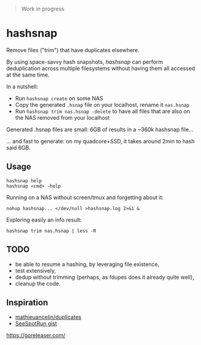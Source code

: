> Work in progress

# hashsnap
Remove files ("trim") that have duplicates elsewhere.

By using space-savvy hash snapshots, *hashsnap* can perform deduplication across
multiple filesystems without having them all accessed at the same time.

In a nutshell:
- Run ```hashsnap create``` on some NAS
- Copy the generated ```.hsnap``` file on your localhost, rename it ```nas.hsnap```
- Run ```hashsnap trim nas.hsnap -delete``` to have all files that are also
on the NAS removed from your localhost

Generated .hsnap files are small: 6GB of results in a ~360k hashsnap file...

... and fast to generate: on my quadcore+SSD, it takes around 2min to hash said 6GB.

## Usage
    
    hashsnap help
    hashsnap <cmd> -help

Running on a NAS without screen/tmux and forgetting about it:

    nohup hashsnap... </dev/null >hashsnap.log 2>&1 &

Exploring easily an info result:

    hashsnap trim nas.hsnap | less -R

## TODO
- be able to resume a hashing, by leveraging file existence,
- test extensively,
- dedup without trimming (perhaps, as fdupes does it already quite well),
- cleanup the code.

## Inspiration
- [mathieuancelin/duplicates](https://github.com/mathieuancelin/duplicates/blob/master/duplicates.go)
- [SeeSpotRun gist](https://gist.github.com/SeeSpotRun/456b88424841d7ae735f)

https://goreleaser.com/
